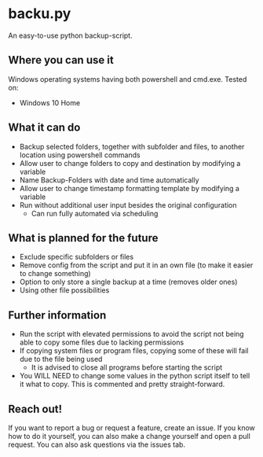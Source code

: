 # backu.py
An easy-to-use python backup-script.

## Where you can use it
Windows operating systems having both powershell and cmd.exe.
Tested on:
- Windows 10 Home

## What it can do
- Backup selected folders, together with subfolder and files, to another location using powershell commands
- Allow user to change folders to copy and destination by modifying a variable
- Name Backup-Folders with date and time automatically
- Allow user to change timestamp formatting template by modifying a variable
- Run without additional user input besides the original configuration
  - Can run fully automated via scheduling

## What is planned for the future
- Exclude specific subfolders or files
- Remove config from the script and put it in an own file (to make it easier to change something)
- Option to only store a single backup at a time (removes older ones)
- Using other file possibilities

## Further information
- Run the script with elevated permissions to avoid the script not being able to copy some files due to lacking permissions
- If copying system files or program files, copying some of these will fail due to the file being used
  - It is advised to close all programs before starting the script
- You WILL NEED to change some values in the python script itself to tell it what to copy. This is commented and pretty straight-forward.

## Reach out!
If you want to report a bug or request a feature, create an issue. If you know how to do it yourself, you can also make a change yourself and open a pull request. You can also ask questions via the issues tab.
